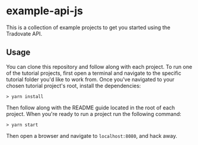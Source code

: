 # example-api-js

This is a collection of example projects to get you started using the Tradovate API.

## Usage

You can clone this repository and follow along with each project. To run one of the tutorial projects,
first open a terminal and navigate to the specific tutorial folder you'd like to work from. Once you've navigated to your chosen tutorial 
project's root, install the dependencies:

```
> yarn install
```

Then follow along with the README guide located in the root of each project. When you're ready to run
a project run the following command:

```
> yarn start
```

Then open a browser and navigate to `localhost:8080`, and hack away. 